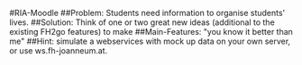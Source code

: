 #RIA-Moodle
##Problem:
    Students need information to organise students' lives.
##Solution:
    Think of one or two great new ideas (additional to the existing FH2go features) to make 
##Main-Features:
    "you know it better than me"
##Hint:
    simulate a webservices with mock up data on your own server, or use ws.fh-joanneum.at.